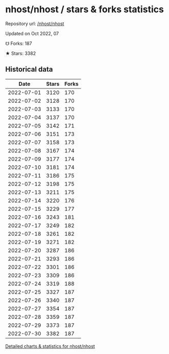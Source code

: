 # nhost/nhost / stars & forks statistics

Repository url: [/nhost/nhost](https://github.com/nhost/nhost)

Updated on Oct 2022, 07

☋ Forks: 187

★ Stars: 3382

## Historical data
| Date | Stars | Forks |
|------|-------|-------|
| 2022-07-01 | 3120 | 170 | 
| 2022-07-02 | 3128 | 170 | 
| 2022-07-03 | 3133 | 170 | 
| 2022-07-04 | 3137 | 170 | 
| 2022-07-05 | 3142 | 171 | 
| 2022-07-06 | 3151 | 173 | 
| 2022-07-07 | 3158 | 173 | 
| 2022-07-08 | 3167 | 174 | 
| 2022-07-09 | 3177 | 174 | 
| 2022-07-10 | 3181 | 174 | 
| 2022-07-11 | 3186 | 175 | 
| 2022-07-12 | 3198 | 175 | 
| 2022-07-13 | 3211 | 175 | 
| 2022-07-14 | 3220 | 176 | 
| 2022-07-15 | 3229 | 177 | 
| 2022-07-16 | 3243 | 181 | 
| 2022-07-17 | 3249 | 182 | 
| 2022-07-18 | 3261 | 182 | 
| 2022-07-19 | 3271 | 182 | 
| 2022-07-20 | 3287 | 186 | 
| 2022-07-21 | 3293 | 186 | 
| 2022-07-22 | 3301 | 186 | 
| 2022-07-23 | 3309 | 186 | 
| 2022-07-24 | 3319 | 188 | 
| 2022-07-25 | 3327 | 187 | 
| 2022-07-26 | 3340 | 187 | 
| 2022-07-27 | 3354 | 187 | 
| 2022-07-28 | 3359 | 187 | 
| 2022-07-29 | 3373 | 187 | 
| 2022-07-30 | 3382 | 187 | 


[Detailed charts & statistics for nhost/nhost](https://reviewgithub.com/rep/nhost/nhost)
